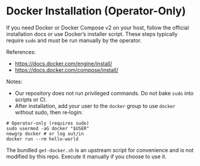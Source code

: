 # Docker Installation (Operator-Only)

If you need Docker or Docker Compose v2 on your host, follow the official installation docs or use Docker’s installer script. These steps typically require `sudo` and must be run manually by the operator.

References:
- https://docs.docker.com/engine/install/
- https://docs.docker.com/compose/install/

Notes:
- Our repository does not run privileged commands. Do not bake `sudo` into scripts or CI.
- After installation, add your user to the `docker` group to use `docker` without sudo, then re‑login:

```
# Operator-only (requires sudo)
sudo usermod -aG docker "$USER"
newgrp docker # or log out/in
docker run --rm hello-world
```

The bundled `get-docker.sh` is an upstream script for convenience and is not modified by this repo. Execute it manually if you choose to use it.


